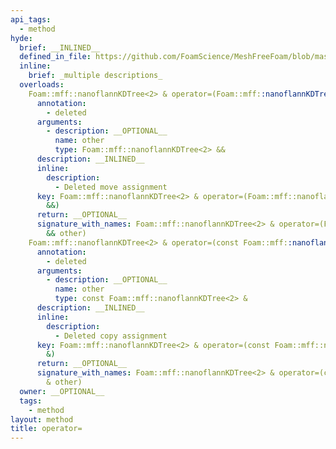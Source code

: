 ```yaml
---
api_tags:
  - method
hyde:
  brief: __INLINED__
  defined_in_file: https://github.com/FoamScience/MeshFreeFoam/blob/master/src/meshfree/https:/github.com/FoamScience/MeshFreeFoam/blob/master/src/meshfree/https:/github.com/FoamScience/MeshFreeFoam/blob/master/src/meshfree/https:/github.com/FoamScience/MeshFreeFoam/blob/master/src/meshfree/https:/github.com/FoamScience/MeshFreeFoam/blob/master/src/meshfree/https:/github.com/FoamScience/MeshFreeFoam/blob/master/src/meshfree/https:/github.com/FoamScience/MeshFreeFoam/blob/master/src/meshfree/https:/github.com/FoamScience/MeshFreeFoam/blob/master/src/meshfree/kdTrees/nanoflannKDTree/nanoflannKDTree.H
  inline:
    brief: _multiple descriptions_
  overloads:
    Foam::mff::nanoflannKDTree<2> & operator=(Foam::mff::nanoflannKDTree<2> &&):
      annotation:
        - deleted
      arguments:
        - description: __OPTIONAL__
          name: other
          type: Foam::mff::nanoflannKDTree<2> &&
      description: __INLINED__
      inline:
        description:
          - Deleted move assignment
      key: Foam::mff::nanoflannKDTree<2> & operator=(Foam::mff::nanoflannKDTree<2>
        &&)
      return: __OPTIONAL__
      signature_with_names: Foam::mff::nanoflannKDTree<2> & operator=(Foam::mff::nanoflannKDTree<2>
        && other)
    Foam::mff::nanoflannKDTree<2> & operator=(const Foam::mff::nanoflannKDTree<2> &):
      annotation:
        - deleted
      arguments:
        - description: __OPTIONAL__
          name: other
          type: const Foam::mff::nanoflannKDTree<2> &
      description: __INLINED__
      inline:
        description:
          - Deleted copy assignment
      key: Foam::mff::nanoflannKDTree<2> & operator=(const Foam::mff::nanoflannKDTree<2>
        &)
      return: __OPTIONAL__
      signature_with_names: Foam::mff::nanoflannKDTree<2> & operator=(const Foam::mff::nanoflannKDTree<2>
        & other)
  owner: __OPTIONAL__
  tags:
    - method
layout: method
title: operator=
---
```

